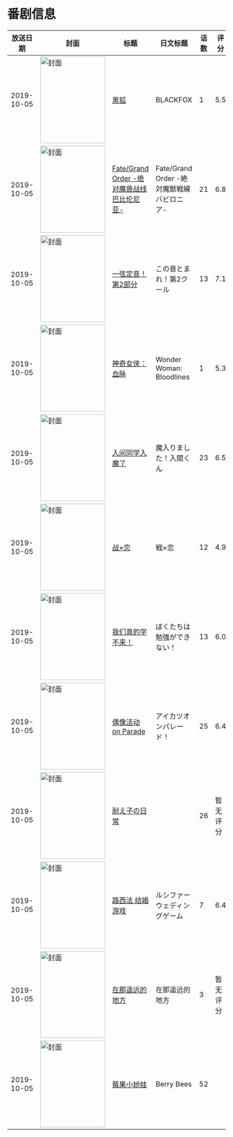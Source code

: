 # 番剧信息

|放送日期|封面|标题|日文标题|话数|评分|评分人数|
|---|---|---|---|---|---|---|
|2019-10-05|<img src="//lain.bgm.tv/pic/cover/c/ee/36/240559_UcjfL.jpg" alt="封面" style="width:150px;height:200px;object-fit:cover;">|[黑狐](https://bangumi.tv/subject/240559)|BLACKFOX|1|5.5|631人评分|
|2019-10-05|<img src="//lain.bgm.tv/pic/cover/c/b3/ad/255526_b1o55.jpg" alt="封面" style="width:150px;height:200px;object-fit:cover;">|[Fate/Grand Order -绝对魔兽战线巴比伦尼亚-](https://bangumi.tv/subject/255526)|Fate/Grand Order -絶対魔獣戦線バビロニア-|21|6.8|4963人评分|
|2019-10-05|<img src="//lain.bgm.tv/pic/cover/c/66/bf/270060_kZvVN.jpg" alt="封面" style="width:150px;height:200px;object-fit:cover;">|[一弦定音！第2部分](https://bangumi.tv/subject/270060)|この音とまれ！第2クール|13|7.1|276人评分|
|2019-10-05|<img src="//lain.bgm.tv/pic/cover/c/70/bc/270704_hauG5.jpg" alt="封面" style="width:150px;height:200px;object-fit:cover;">|[神奇女侠：血脉](https://bangumi.tv/subject/270704)|Wonder Woman: Bloodlines|1|5.3|11人评分|
|2019-10-05|<img src="//lain.bgm.tv/pic/cover/c/6a/b9/273844_JQ26Q.jpg" alt="封面" style="width:150px;height:200px;object-fit:cover;">|[入间同学入魔了](https://bangumi.tv/subject/273844)|魔入りました！入間くん|23|6.5|2944人评分|
|2019-10-05|<img src="//lain.bgm.tv/pic/cover/c/f2/5e/282564_793dF.jpg" alt="封面" style="width:150px;height:200px;object-fit:cover;">|[战×恋](https://bangumi.tv/subject/282564)|戦×恋|12|4.9|714人评分|
|2019-10-05|<img src="//lain.bgm.tv/pic/cover/c/80/0f/285130_brGSR.jpg" alt="封面" style="width:150px;height:200px;object-fit:cover;">|[我们真的学不来！](https://bangumi.tv/subject/285130)|ぼくたちは勉強ができない！|13|6.0|3037人评分|
|2019-10-05|<img src="//lain.bgm.tv/pic/cover/c/a0/bb/289119_kt1J9.jpg" alt="封面" style="width:150px;height:200px;object-fit:cover;">|[偶像活动 on Parade](https://bangumi.tv/subject/289119)|アイカツオンパレード！|25|6.4|76人评分|
|2019-10-05|<img src="//lain.bgm.tv/pic/cover/c/95/69/291842_VBlUp.jpg" alt="封面" style="width:150px;height:200px;object-fit:cover;">|[耐え子の日常](https://bangumi.tv/subject/291842)||26|暂无评分|少于10人评分|
|2019-10-05|<img src="//lain.bgm.tv/pic/cover/c/0c/c8/292052_PlPu8.jpg" alt="封面" style="width:150px;height:200px;object-fit:cover;">|[路西法 结婚游戏](https://bangumi.tv/subject/292052)|ルシファー ウェディングゲーム|7|6.4|30人评分|
|2019-10-05|<img src="//lain.bgm.tv/pic/cover/c/6a/bb/340132_Pjlgp.jpg" alt="封面" style="width:150px;height:200px;object-fit:cover;">|[在那遥远的地方](https://bangumi.tv/subject/340132)|在那遥远的地方|3|暂无评分|少于10人评分|
|2019-10-05|<img src="//lain.bgm.tv/pic/cover/c/07/38/482749_Jqvi1.jpg" alt="封面" style="width:150px;height:200px;object-fit:cover;">|[莓果小娇娃](https://bangumi.tv/subject/482749)|Berry Bees|52|||
